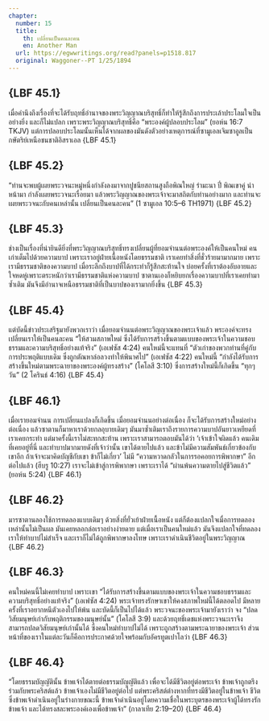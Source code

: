 ```yaml
---
chapter:
  number: 15
  title:
    th: เปลี่ยนเป็นคนละคน
    en: Another Man
  url: https://egwwritings.org/read?panels=p1518.817
  original: Waggoner--PT 1/25/1894
---
```


## {LBF 45.1}

เมื่อคำนึงถึงเรื่องที่จะได้รับฤทธิ์อำนาจของพระวิญญาณบริสุทธิ์ก็ทำให้รู้สึกถึงการประเล้าประโลมใจเป็นอย่างยิ่ง และก็ไม่แปลก เพราะพระวิญญาณบริสุทธิ์คือ “พระองค์ผู้ปลอบประโลม” (ยอห์น 16:7 TKJV) แต่การปลอบประโลมนั้นเห็นได้จากผลของมันดังตัวอย่างเหตุการณ์ที่ซามูเอลเจิมซาอูลเป็นกษัตริย์เหนือชนชาติอิสราเอล {LBF 45.1}

## {LBF 45.2}

“ท่านจะพบผู้เผยพระวจนะหมู่หนึ่งกำลังลงมาจากปูชนียสถานสูงถือพิณใหญ่ รำมะนา ปี่ พิณเขาคู่ นำหน้ามา กำลังเผยพระวจนะเรื่อยมา แล้วพระวิญญาณของพระเจ้าจะมาสถิตกับท่านอย่างมาก และท่านจะเผยพระวจนะกับคนเหล่านั้น เปลี่ยนเป็นคนละคน” (1 ซามูเอล 10:5–6 TH1971) {LBF 45.2}

## {LBF 45.3}

ช่างเป็นเรื่องที่น่ายินดียิ่งที่พระวิญญาณบริสุทธิ์ทรงเปลี่ยนผู้ที่ยอมจำนนต่อพระองค์ให้เป็นคนใหม่ คนเก่าเต็มไปด้วยความบาป เพราะเราอยู่ฝ่ายเนื้อหนังโดยธรรมชาติ เราเคยทำสิ่งที่ชั่วร้ายมามากมาย เพราะเรามีธรรมชาติของความบาป เมื่อระลึกถึงบาปที่ได้กระทำก็รู้สึกสะท้านใจ บ่อยครั้งที่เราต้องอับอายและใจหดหู่เพราะตระหนักว่าเรามีธรรมชาติแห่งความบาป ซาตานเองก็หยิบยกเรื่องความบาปที่เราเคยทำมาซ้ำเติม มันจึงมีอำนาจเหนือธรรมชาติที่เป็นบาปของเรามากยิ่งขึ้น {LBF 45.3}

## {LBF 45.4}

แต่บัดนี้ข่าวประเสริฐมายังพวกเราว่า เมื่อยอมจำนนต่อพระวิญญาณของพระเจ้าแล้ว พระองค์จะทรงเปลี่ยนเราให้เป็นคนละคน “ให้สวมสภาพใหม่ ซึ่งได้รับการสร้างขึ้นตามแบบของพระเจ้าในความชอบธรรมและความบริสุทธิ์อย่างแท้จริง” (เอเฟซัส 4:24) คนใหม่นี้จะแทนที่ “ตัวเก่าของพวกท่านที่คู่กับการประพฤติแบบเดิม ซึ่งถูกตัณหาล่อลวงทำให้พินาศไป” (เอเฟซัส 4:22) คนใหม่นี้ “กำลังได้รับการสร้างขึ้นใหม่ตามพระฉายาของพระองค์ผู้ทรงสร้าง” (โคโลสี 3:10) ซึ่งการสร้างใหม่นี้ก็เกิดขึ้น “ทุกๆ วัน” (2 โครินธ์ 4:16) {LBF 45.4}

## {LBF 46.1}

เมื่อเรายอมจำนน การเปลี่ยนแปลงก็เกิดขึ้น เมื่อยอมจำนนอย่างต่อเนื่อง ก็จะได้รับการสร้างใหม่อย่างต่อเนื่อง แล้วซาตานก็มาหาเราด้วยกลอุบายเดิมๆ มันมาซ้ำเติมเราถึงรายการความบาปอันยาวเหยียดที่เราเคยกระทำ แต่มาครั้งนี้เราไม่สะทกสะท้าน เพราะเราสามารถตอบมันได้ว่า ‘เจ้าเข้าใจผิดแล้ว คนเดิมที่เคยอยู่ที่นี่ และทำบาปมากมายดังที่เจ้าว่านั้น เขาได้ตายไปแล้ว และข้าไม่มีความสัมพันธ์เกี่ยวข้องกับเขาอีก ถ้าเจ้าจะมาคิดบัญชีกับเขา ข้าก็ไม่เกี่ยว’ ไม่มี “ความหวาดกลัวในการรอคอยการพิพากษา” อีกต่อไปแล้ว (ฮีบรู 10:27) เราจะไม่เข้าสู่การพิพากษา เพราะเราได้ “ผ่านพ้นความตายไปสู่ชีวิตแล้ว” (ยอห์น 5:24) {LBF 46.1}

## {LBF 46.2}

มารซาตานลองใช้การทดลองแบบเดิมๆ ด้วยสิ่งที่ยั่วเย้าฝ่ายเนื้อหนัง แต่ก็ต้องแปลกใจเมื่อการทดลองเหล่านั้นไม่เป็นผล มันเคยหลอกล่อเราอย่างง่ายดาย แต่เมื่อเราเป็นคนใหม่แล้ว มันจึงแปลกใจที่ทดลองเราให้ทำบาปไม่สำเร็จ และเราก็ไม่ได้ถูกพิพากษาลงโทษ เพราะเราดำเนินชีวิตอยู่ในพระวิญญาณ {LBF 46.2}

## {LBF 46.3}

คนใหม่คนนี้ไม่เคยทำบาป เพราะเขา “ได้รับการสร้างขึ้นตามแบบของพระเจ้าในความชอบธรรมและความบริสุทธิ์อย่างแท้จริง” (เอเฟซัส 4:24) พระเจ้าทรงรักษาเขาให้คงสภาพใหม่นี้ได้ตลอดไป มีหลายครั้งที่เราอยากหนีตัวเองไปให้พ้น และบัดนี้ก็เป็นไปได้แล้ว พระวจนะของพระเจ้ามายังเราว่า จง “ปลดวิสัยมนุษย์เก่ากับพฤติกรรมของมนุษย์นั้น” (โคโลสี 3:9) และด้วยฤทธิ์เดชแห่งพระวจนะเราจึงสามารถปลดวิสัยมนุษย์เก่านั้นได้ ซึ่งคนใหม่ทำบาปไม่ได้ เพราะถูกสร้างตามพระฉายาของพระเจ้า ส่วนหน้าที่ของเราในแต่ละวันก็คือการประกาศด้วยใจพร้อมกับอัครทูตเปาโลว่า {LBF 46.3}

## {LBF 46.4}

“โดยธรรมบัญญัตินั้น ข้าพเจ้าได้ตายต่อธรรมบัญญัติแล้ว เพื่อจะได้มีชีวิตอยู่ต่อพระเจ้า ข้าพเจ้าถูกตรึงร่วมกับพระคริสต์แล้ว ข้าพเจ้าเองไม่มีชีวิตอยู่ต่อไป แต่พระคริสต์ต่างหากที่ทรงมีชีวิตอยู่ในข้าพเจ้า ชีวิตซึ่งข้าพเจ้าดำเนินอยู่ในร่างกายขณะนี้ ข้าพเจ้าดำเนินอยู่โดยความเชื่อในพระบุตรของพระเจ้าผู้ได้ทรงรักข้าพเจ้า และได้ทรงสละพระองค์เองเพื่อข้าพเจ้า” (กาลาเทีย 2:19–20) {LBF 46.4}
